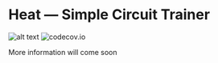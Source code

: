 
# Heat &mdash; Simple Circuit Trainer

![alt text](https://img.shields.io/appveyor/ci/fchauvel/heat.svg)
![codecov.io](https://img.shields.io/codecov/c/github/fchauvel/heat.svg)

More information will come soon